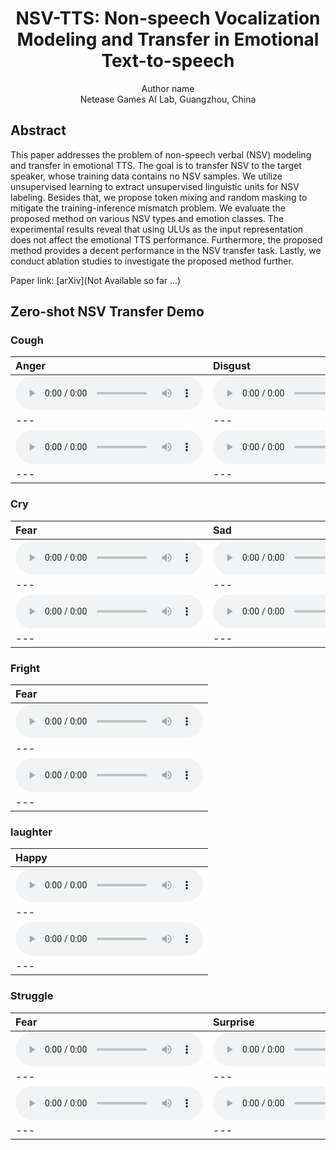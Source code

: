 # <center> NSV-TTS: Non-speech Vocalization Modeling and Transfer in Emotional Text-to-speech</center>

<center> Author name</center>  


<center>Netease Games AI Lab, Guangzhou, China</center>  

## Abstract
This paper addresses the problem of non-speech verbal (NSV) modeling and transfer in emotional TTS. The goal is to transfer NSV to the target speaker, whose training data contains no NSV samples. We utilize unsupervised learning to extract unsupervised linguistic units for NSV labeling. Besides that, we propose token mixing and random masking to mitigate the training-inference mismatch problem. We evaluate the proposed method on various NSV types and emotion classes. The experimental results reveal that using ULUs as the input representation does not affect the emotional TTS performance. Furthermore, the proposed method provides a decent performance in the NSV transfer task. Lastly, we conduct ablation studies to investigate the proposed method further. 


Paper link: [arXiv](Not Available so far ...)  


## Zero-shot NSV Transfer Demo


### Cough

| **Anger** | **Disgust** | **Doubt** | **Fear** | **Sad** | **Surprise** |
| :--- | :--- | :--- | :--- | :--- | :--- |
| <audio src="wavs/cough/anger/0.wav" controls preload></audio> | <audio src="wavs/cough/disgust/0.wav" controls preload></audio> | <audio src="wavs/cough/doubt/0.wav" controls preload></audio> | <audio src="wavs/cough/fear/0.wav" controls preload></audio> | <audio src="wavs/cough/sad/0.wav" controls preload></audio> | <audio src="wavs/cough/surprise/0.wav" controls preload></audio> |
| --- | --- | --- | --- | --- | --- |
| <audio src="wavs/cough/anger/1.wav" controls preload></audio> | <audio src="wavs/cough/disgust/1.wav" controls preload></audio> | <audio src="wavs/cough/doubt/1.wav" controls preload></audio> | <audio src="wavs/cough/fear/1.wav" controls preload></audio> | <audio src="wavs/cough/sad/1.wav" controls preload></audio> | <audio src="wavs/cough/surprise/1.wav" controls preload></audio> |
| --- | --- | --- | --- | --- | --- |

### Cry

| **Fear** | **Sad** | 
| :--- | :--- |
| <audio src="wavs/cry/fear/0.wav" controls preload></audio> | <audio src="wavs/cry/fear/0.wav" controls preload></audio> |
| --- | --- |
| <audio src="wavs/cry/fear/1.wav" controls preload></audio> | <audio src="wavs/cry/fear/1.wav" controls preload></audio> |
| --- | --- |


### Fright

| **Fear** |
| :--- |
| <audio src="wavs/fright/fear/0.wav" controls preload></audio> |
| --- |
| <audio src="wavs/fright/fear/1.wav" controls preload></audio> |
| --- |


### laughter

| **Happy** |
| :--- |
| <audio src="wavs/laughter/happy/0.wav" controls preload></audio> |
| --- |
| <audio src="wavs/laughter/happy/1.wav" controls preload></audio> |
| --- |

### Struggle

| **Fear** | **Surprise** |
| :--- | :--- |
| <audio src="wavs/struggle/fear/0.wav" controls preload></audio> | <audio src="wavs/struggle/surprise/0.wav" controls preload></audio> |
| --- | --- |
| <audio src="wavs/struggle/fear/1.wav" controls preload></audio> | <audio src="wavs/struggle/surprise/1.wav" controls preload></audio> |
| --- | --- |


